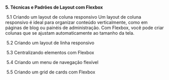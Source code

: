 **5. Técnicas e Padrões de Layout com Flexbox**

​	5.1 Criando um layout de coluna responsivo
    Um layout de coluna responsivo é ideal para organizar conteúdo verticalmente, como em páginas de blog ou painéis de administração. Com Flexbox, você pode criar colunas que se ajustam     automaticamente ao tamanho da tela.

​	5.2 Criando um layout de linha responsivo



​	5.3 Centralizando elementos com Flexbox



​	5.4 Criando um menu de navegação flexível



​	5.5 Criando um grid de cards com Flexbox
